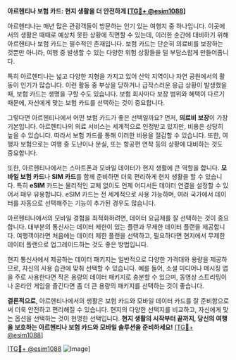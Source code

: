 **아르헨티나 보험 카드: 현지 생활을 더 안전하게 [[TG💪+ @esim1088](https://t.me/s/esim1088)]**

아르헨티나는 매년 많은 관광객들이 방문하는 인기 있는 여행지 중 하나입니다. 이곳에서의 생활은 때때로 예상치 못한 상황에 직면할 수 있는데, 이러한 순간에 대비하기 위해 아르헨티나 보험 카드는 필수적인 존재입니다. 보험 카드는 단순히 의료비를 보장하는 것뿐만 아니라, 여행 중 발생할 수 있는 다양한 위험 상황들을 덜 부담스럽게 만들어줍니다.

특히 아르헨티나는 넓고 다양한 지형을 가지고 있어 산악 지역이나 자연 공원에서의 활동이 인기가 많습니다. 이런 활동 중 부상을 당하거나 급작스러운 응급 상황이 발생했을 때, 보험 카드는 생명을 구할 수도 있습니다. 보험 회사마다 보장 범위와 혜택이 다르기 때문에, 자신에게 맞는 보험 카드를 선택하는 것이 중요합니다.

그렇다면 아르헨티나에서 어떤 보험 카드가 좋은 선택일까요? 먼저, **의료비 보장**이 가장 기본입니다. 아르헨티나의 의료 서비스는 세계적으로 인정받고 있지만, 비용은 상당히 높을 수 있습니다. 따라서 보험 카드를 통해 이러한 비용을 절감할 수 있습니다. 또한, 여행자 보험으로는 여행 중 도난이나 분실, 또는 항공편 연착 등의 상황에 대비하는 것도 중요합니다.

또한, 아르헨티나에서는 스마트폰과 모바일 데이터가 현지 생활에 큰 역할을 합니다. **모바일 보험 카드**나 **SIM 카드**를 함께 준비하면 더욱 편리하게 현지 생활을 할 수 있습니다. 특히 **eSIM** 카드는 물리적인 교체 없이도 언제 어디서든 데이터 연결을 설정할 수 있어서 매우 유용합니다. eSIM 카드는 전 세계적으로 사용 가능하며, 여러 국가에서 데이터를 자동으로 선택해주는 기능이 추가된 경우도 많습니다.

아르헨티나에서의 모바일 경험을 최적화하려면, 데이터 요금제를 잘 선택하는 것이 중요합니다. 대부분의 통신사는 데이터 제한이 있는 플랜과 무제한 데이터 플랜을 제공합니다. 여행객이라면 처음에는 데이터 제한 플랜을 선택하고, 필요하다면 현지에서 무제한 데이터 플랜으로 업그레이드하는 것도 좋은 방법입니다.

현지 통신사에서 제공하는 데이터 패키지는 일반적으로 다양한 가격대와 용량을 제공하므로, 자신의 사용 습관에 맞춰 선택할 수 있습니다. 예를 들어, 소셜 미디어나 메시징 앱을 주로 사용한다면 작은 용량의 데이터 패키지로 충분할 수 있으며, 동영상 스트리밍이나 온라인 게임을 즐긴다면 좀 더 큰 용량의 패키지를 선택하는 것이 좋습니다.

**결론적으로**, 아르헨티나에서의 생활은 보험 카드와 모바일 데이터 카드를 잘 준비함으로써 더욱 안전하고 편리해질 수 있습니다. 현지의 다양한 선택지를 비교하고, 자신에게 맞는 옵션을 선택하는 것이 현명한 선택입니다. **현지 생활의 시작부터 끝까지, 당신의 여행을 보호하는 아르헨티나 보험 카드와 모바일 솔루션을 준비하세요!** [[TG💪+ @esim1088](https://t.me/s/esim1088)]

[[TG💪+ @esim1088](https://t.me/s/esim1088) ![Image](https://i.postimg.cc/Y0z9fWf4/image.png)]